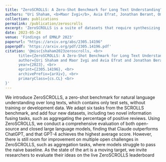 ```yaml
---
title: "ZeroSCROLLS: A Zero-Shot Benchmark for Long Text Understanding"
authors: "Uri Shaham, <b>Maor Ivgi</b>, Avia Efrat, Jonathan Berant, Omer Levy"
collection: publications
permalink: /publication/zeroscrolls
excerpt: 'ZeroSCROLLS is a suite of datasets that require synthesizing information over long texts. The benchmark includes ten natural language tasks across multiple domains, including summarization, question answering, aggregated sentiment classification and information reordering.'
date: 2023-05-24
venue: 'Findings of EMNLP 2023'
paperurl: "https://arxiv.org/abs/2305.14196"
paperpdf: 'https://arxiv.org/pdf/2305.14196.pdf'
citation: '@misc{shaham2023zeroscrolls, <br>
      title={ZeroSCROLLS: A Zero-Shot Benchmark for Long Text Understanding},  <br>
      author={Uri Shaham and Maor Ivgi and Avia Efrat and Jonathan Berant and Omer Levy}, <br>
      year={2023}, <br>
      eprint={2305.14196}, <br>
      archivePrefix={arXiv}, <br>
      primaryClass={cs.CL} <br>
}'
---
```

We introduce ZeroSCROLLS, a zero-shot benchmark for natural language understanding over long texts, which contains only test sets, without training or development data. We adapt six tasks from the SCROLLS benchmark, and add four new datasets, including two novel information fusing tasks, such as aggregating the percentage of positive reviews. Using ZeroSCROLLS, we conduct a comprehensive evaluation of both open-source and closed large language models, finding that Claude outperforms ChatGPT, and that GPT-4 achieves the highest average score. However, there is still room for improvement on multiple open challenges in ZeroSCROLLS, such as aggregation tasks, where models struggle to pass the naive baseline. As the state of the art is a moving target, we invite researchers to evaluate their ideas on the live ZeroSCROLLS leaderboard